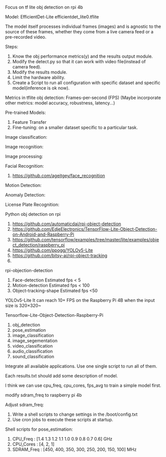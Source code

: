 Focus on tf lite obj detection on rpi 4b

Model:
EfficientDet-Lite 
efficientdet_lite0.tflite 

The model itself processes individual frames (images) and is agnostic to the source of these frames, whether they come from a live camera feed or a pre-recorded video.

Steps:

1. Know the obj performance metrics(y) and the results output module.
2. Modify the detect.py so that it can work with video file(instead of camera feed).
3. Modify the results module.
4. Limit the hardware ability.
5. Create a Script to run all configuration with specific dataset and specific model(inference is ok now). 


Metrics in tflite obj detection: 
Frames-per-second (FPS)
(Maybe incorporate other metrics: model accuracy, robustness, latency...)




Pre-trained Models:
1. Feature Transfer
2. Fine-tuning: on a smaller dataset specific to a particular task.


Image classification:

Image recognition: 

Image processing:



Facial Recognition:
1. https://github.com/ageitgey/face_recognition


Motion Detection:

Anomaly Detection:

License Plate Recognition:






Python obj detection on rpi
1. https://github.com/automaticdai/rpi-object-detection
2. https://github.com/EdjeElectronics/TensorFlow-Lite-Object-Detection-on-Android-and-Raspberry-Pi
3. https://github.com/tensorflow/examples/tree/master/lite/examples/object_detection/raspberry_pi
4. https://github.com/ppogg/YOLOv5-Lite
5. https://github.com/bitsy-ai/rpi-object-tracking
6. 


rpi-objection-detection
1. Face-detection   Estimated fps < 5
2. Motion-detection  Estimated fps < 100
3. Object-tracking-shape Estimated fps <50

YOLOv5-Lite
It can reach 10+ FPS on the Raspberry Pi 4B when the input size is 320×320~




Tensorflow-Lite-Object-Detection-Raspberry-Pi
1. obj_detection
2. pose_estimation
3. image_classification
4. image_segementation
5. video_classification
6. audio_classification
7. sound_classification


Integrate all available applications.
Use one single script to run all of them.

Each results.txt should add some description of model.

I think we can use cpu_freq, cpu_cores, fps_avg to train a simple model first.



modify sdram_freq to raspberry pi 4b




Adjust sdram_freq:
1. Write a shell scripts to change settings in the /boot/config.txt
2. Use cron jobs to execute these scripts at startup.


Shell scripts for pose_estimation:
1. CPU_Freq : [1.4 1.3 1.2 1.1 1.0 0.9 0.8 0.7 0.6] GHz
2. CPU_Cores : [4, 2, 1]
3. SDRAM_Freq : [450, 400, 350, 300, 250, 200, 150, 100] MHz










